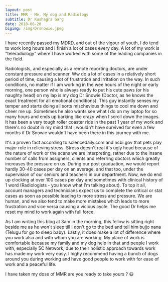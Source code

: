 ```yaml
---
layout: post
title: MMR - Me, My dog and Radiology
subtitle: Dr Kushagra Garg 
date: 2018-06-20 
bigimg: /img/Drsnowie.jpeg
---
```


I have recently passed my MDRD, and out of the vigour of youth, I do tend to work long hours and I finish a lot of cases every day.
A lot of my work is "teleradiology" where I have worked with some of the leading companies in the field.


Radiologists, and especially as a remote reporting doctors, are under constant pressure and scanner. Ww do a lot of cases in a relatively short period of time, causing a lot of frustration and irritation on the way.
In such conditions, no matter if I am working in the wee hours of the night or early morning, one person who is always ready to put his cute paws (or his naughty head) on my lap is my dog Dr Snowie (Doctor, as he knows the exact treatment for all emotional conditions).
This guy instantly senses my temper and starts doing all sorts mischevious things to cool me down and cheer me up.
Sometimes he also wants see what I do on my laptop for so many hours and ends up barking like crazy when I scroll down the images. It has been a very tough roller coaster ride in the past 1 year of my work and there's no doubt in my mind that I wouldn't have survived for even a few months if Dr Snowie wouldn't have been there in this journey with me.


It's a proven fact according to sciencedaily.com and ncbi.gov that pets play major role in relieving stress.
Stress doesn't real it's ugly head because of the nature of work or the scans we are interpreting, rather due to the insane number of calls from assigners, clients and referring doctors which greatly increases the pressure on us.
During our post graduation, we would report hardly 30-40 cases per day on an average, and that too, under the supervision of our seniors and teachers in our department.
Now, we do end up clocking at over 100 cases per day and sometimes with clinical history of 1 word (Radiologists - you know what I'm talking about). To top it all, account managers and technicians expect us to complete the critical or stat cases as soon as possible leading to more stress and pressure.
We are human, and we also tend to make more mistakes which leads to more frustration and vice versa causing a vicious cycle. 
The good Dr helps me reset my mind to work again with full force.


As I am writing this blog at 3am in the morning, this fellow is sitting right beside me as he won't sleep till I don't go to the bed and tell him bujjo nana (Telugu for go to sleep baby).
Lastly, it does make a lot of difference where you work also and with whom you are working. My place of work is comfortable because my family and my dog help in that and people I work with, especially 5C Network, due to their holistic approach towards work has made my work very easy.
I highy recommend having a bunch of dogs around you during working and have good people to work with for ease of work and a peaceful life.

I have taken my dose of MMR are you ready to take yours ? 😃



